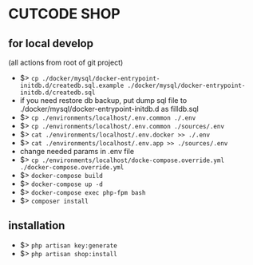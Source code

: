 # CUTCODE SHOP


## for local develop
(all actions from root of git project)
- $> `cp ./docker/mysql/docker-entrypoint-initdb.d/createdb.sql.example ./docker/mysql/docker-entrypoint-initdb.d/createdb.sql`
- if you need restore db backup, put dump sql file to ./docker/mysql/docker-entrypoint-initdb.d as filldb.sql
- $> `cp ./environments/localhost/.env.common ./.env`
- $> `cp ./environments/localhost/.env.common ./sources/.env`
- $> `cat ./environments/localhost/.env.docker >> ./.env`
- $> `cat ./environments/localhost/.env.app >> ./sources/.env`
- change needed params in .env file
- $> `cp ./environments/localhost/docke-compose.override.yml ./docker-compose.override.yml`
- $> `docker-compose build`
- $> `docker-compose up -d`
- $> `docker-compose exec php-fpm bash`
- $> `composer install`


## installation
- $> `php artisan key:generate`
- $> `php artisan shop:install`

 
